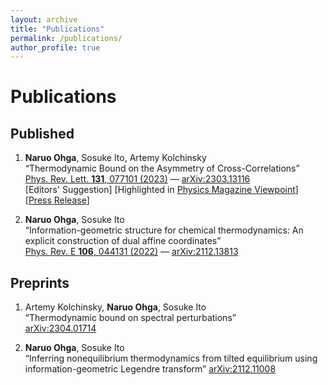 ```yaml
---
layout: archive
title: "Publications"
permalink: /publications/
author_profile: true
---
```


Publications
======

## Published

1. **Naruo Ohga**, Sosuke Ito, Artemy Kolchinsky  
“Thermodynamic Bound on the Asymmetry of Cross-Correlations”  
[Phys. Rev. Lett. **131**, 077101 (2023)](https://doi.org/10.1103/PhysRevLett.131.077101)
— [arXiv:2303.13116](https://arxiv.org/abs/2303.13116)  
[Editors' Suggestion]
[Highlighted in [Physics Magazine Viewpoint](https://physics.aps.org/articles/v16/142)]
[[Press Release](https://www.s.u-tokyo.ac.jp/ja/press/2023/8610/)]

1. **Naruo Ohga**, Sosuke Ito  
“Information-geometric structure for chemical thermodynamics: An explicit construction of dual affine coordinates”  
[Phys. Rev. E **106**, 044131 (2022)](https://doi.org/10.1103/PhysRevE.106.044131)
— [arXiv:2112.13813](https://arxiv.org/abs/2112.13813)


## Preprints

1. Artemy Kolchinsky, **Naruo Ohga**, Sosuke Ito  
“Thermodynamic bound on spectral perturbations”  
[arXiv:2304.01714](https://arxiv.org/abs/2304.01714)

1. **Naruo Ohga**, Sosuke Ito  
“Inferring nonequilibrium thermodynamics from tilted equilibrium using information-geometric Legendre transform”
[arXiv:2112.11008](https://arxiv.org/abs/2112.11008)
